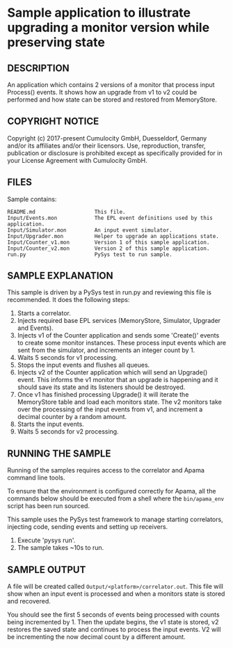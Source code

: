# Sample application to illustrate upgrading a monitor version while preserving state

## DESCRIPTION

   An application which contains 2 versions of a monitor that process input
   Process() events.  It shows how an upgrade from v1 to v2 could be performed
   and how state can be stored and restored from MemoryStore.
   
## COPYRIGHT NOTICE

   Copyright (c) 2017-present Cumulocity GmbH, Duesseldorf, Germany and/or its affiliates and/or their licensors.
   Use, reproduction, transfer, publication or disclosure is prohibited except as specifically provided for in your License Agreement with Cumulocity GmbH.

## FILES

  Sample contains:

    README.md                   This file.
    Input/Events.mon            The EPL event definitions used by this application.
    Input/Simulator.mon         An input event simulator.
    Input/Upgrader.mon          Helper to upgrade an applications state.
    Input/Counter_v1.mon        Version 1 of this sample application.
    Input/Counter_v2.mon        Version 2 of this sample application.
    run.py                      PySys test to run sample.


## SAMPLE EXPLANATION

   This sample is driven by a PySys test in run.py and reviewing this file is
   recommended.  It does the following steps:
   
   1. Starts a correlator.
   2. Injects required base EPL services (MemoryStore, Simulator,
      Upgrader and Events).
   3. Injects v1 of the Counter application and sends some 'Create()' events
      to create some monitor instances. These process input events which are
      sent from the simulator, and increments an integer count by 1.
   4. Waits 5 seconds for v1 processing.
   5. Stops the input events and flushes all queues.
   6. Injects v2 of the Counter application which will send an Upgrade()
      event. This informs the v1 monitor that an upgrade is happening and it
      should save its state and its listeners should be destroyed.
   7. Once v1 has finished processing Upgrade() it will iterate the
      MemoryStore table and load each monitors state. The v2 monitors take over
      the processing of the input events from v1, and increment a decimal
      counter by a random amount.
   8. Starts the input events.
   9. Waits 5 seconds for v2 processing.
   

## RUNNING THE SAMPLE

   Running of the samples requires access to the correlator and Apama command 
   line tools.
   
   To ensure that the environment is configured correctly for Apama, all the 
   commands below should be executed from a shell where the `bin/apama_env` script 
   has been run sourced. 
      
   This sample uses the PySys test framework to manage starting correlators,
   injecting code, sending events and setting up receivers.

   1. Execute 'pysys run'.
   2. The sample takes ~10s to run.


## SAMPLE OUTPUT

   A file will be created called `Output/<platform>/correlator.out`.  This file
   will show when an input event is processed and when a monitors state is
   stored and recovered.
   
   You should see the first 5 seconds of events being processed with counts
   being incremented by 1.  Then the update begins, the v1 state is stored,
   v2 restores the saved state and continues to process the input events.
   V2 will be incrementing the now decimal count by a different amount.
